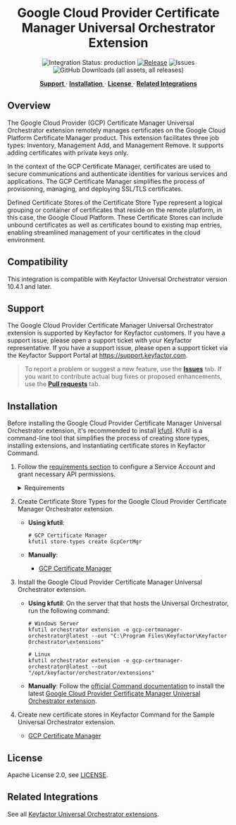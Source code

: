 <h1 align="center" style="border-bottom: none">
    Google Cloud Provider Certificate Manager Universal Orchestrator Extension
</h1>

<p align="center">
  <!-- Badges -->
<img src="https://img.shields.io/badge/integration_status-production-3D1973?style=flat-square" alt="Integration Status: production" />
<a href="https://github.com/Keyfactor/gcp-certmanager-orchestrator/releases"><img src="https://img.shields.io/github/v/release/Keyfactor/gcp-certmanager-orchestrator?style=flat-square" alt="Release" /></a>
<img src="https://img.shields.io/github/issues/Keyfactor/gcp-certmanager-orchestrator?style=flat-square" alt="Issues" />
<img src="https://img.shields.io/github/downloads/Keyfactor/gcp-certmanager-orchestrator/total?style=flat-square&label=downloads&color=28B905" alt="GitHub Downloads (all assets, all releases)" />
</p>

<p align="center">
  <!-- TOC -->
  <a href="#support">
    <b>Support</b>
  </a>
  ·
  <a href="#installation">
    <b>Installation</b>
  </a>
  ·
  <a href="#license">
    <b>License</b>
  </a>
  ·
  <a href="https://github.com/orgs/Keyfactor/repositories?q=orchestrator">
    <b>Related Integrations</b>
  </a>
</p>


## Overview

The Google Cloud Provider (GCP) Certificate Manager Universal Orchestrator extension remotely manages certificates on the Google Cloud Platform Certificate Manager product. This extension facilitates three job types: Inventory, Management Add, and Management Remove. It supports adding certificates with private keys only.

In the context of the GCP Certificate Manager, certificates are used to secure communications and authenticate identities for various services and applications. The GCP Certificate Manager simplifies the process of provisioning, managing, and deploying SSL/TLS certificates.

Defined Certificate Stores of the Certificate Store Type represent a logical grouping or container of certificates that reside on the remote platform, in this case, the Google Cloud Platform. These Certificate Stores can include unbound certificates as well as certificates bound to existing map entries, enabling streamlined management of your certificates in the cloud environment.

## Compatibility

This integration is compatible with Keyfactor Universal Orchestrator version 10.4.1 and later.

## Support
The Google Cloud Provider Certificate Manager Universal Orchestrator extension is supported by Keyfactor for Keyfactor customers. If you have a support issue, please open a support ticket with your Keyfactor representative. If you have a support issue, please open a support ticket via the Keyfactor Support Portal at https://support.keyfactor.com. 
 
> To report a problem or suggest a new feature, use the **[Issues](../../issues)** tab. If you want to contribute actual bug fixes or proposed enhancements, use the **[Pull requests](../../pulls)** tab.

## Installation
Before installing the Google Cloud Provider Certificate Manager Universal Orchestrator extension, it's recommended to install [kfutil](https://github.com/Keyfactor/kfutil). Kfutil is a command-line tool that simplifies the process of creating store types, installing extensions, and instantiating certificate stores in Keyfactor Command.


1. Follow the [requirements section](docs/gcpcertmgr.md#requirements) to configure a Service Account and grant necessary API permissions.

    <details><summary>Requirements</summary>

    No requirements found



    </details>

2. Create Certificate Store Types for the Google Cloud Provider Certificate Manager Orchestrator extension. 

    * **Using kfutil**:

        ```shell
        # GCP Certificate Manager
        kfutil store-types create GcpCertMgr
        ```

    * **Manually**:
        * [GCP Certificate Manager](docs/gcpcertmgr.md#certificate-store-type-configuration)

3. Install the Google Cloud Provider Certificate Manager Universal Orchestrator extension.
    
    * **Using kfutil**: On the server that that hosts the Universal Orchestrator, run the following command:

        ```shell
        # Windows Server
        kfutil orchestrator extension -e gcp-certmanager-orchestrator@latest --out "C:\Program Files\Keyfactor\Keyfactor Orchestrator\extensions"

        # Linux
        kfutil orchestrator extension -e gcp-certmanager-orchestrator@latest --out "/opt/keyfactor/orchestrator/extensions"
        ```

    * **Manually**: Follow the [official Command documentation](https://software.keyfactor.com/Core-OnPrem/Current/Content/InstallingAgents/NetCoreOrchestrator/CustomExtensions.htm?Highlight=extensions) to install the latest [Google Cloud Provider Certificate Manager Universal Orchestrator extension](https://github.com/Keyfactor/gcp-certmanager-orchestrator/releases/latest).

4. Create new certificate stores in Keyfactor Command for the Sample Universal Orchestrator extension.

    * [GCP Certificate Manager](docs/gcpcertmgr.md#certificate-store-configuration)



## License

Apache License 2.0, see [LICENSE](LICENSE).

## Related Integrations

See all [Keyfactor Universal Orchestrator extensions](https://github.com/orgs/Keyfactor/repositories?q=orchestrator).